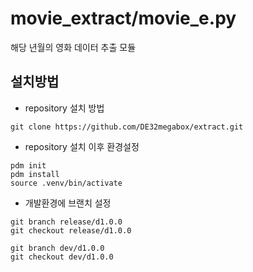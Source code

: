 # movie_extract/movie_e.py
해당 년월의 영화 데이터 추출 모듈

## 설치방법
- repository 설치 방법

```
git clone https://github.com/DE32megabox/extract.git
```
- repository 설치 이후 환경설정 
```
pdm init
pdm install
source .venv/bin/activate
```
- 개발환경에 브랜치 설정
```
git branch release/d1.0.0
git checkout release/d1.0.0

git branch dev/d1.0.0
git checkout dev/d1.0.0
```
